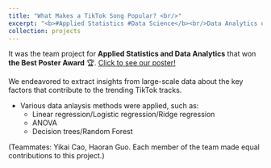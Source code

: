 ```yaml
---
title: "What Makes a TikTok Song Popular? <br/>"
excerpt: "<b>#Applied Statistics #Data Science</b><br/>Data Analytics on the connections between features of a TikTok track and its popularity.<br/><img src='/images/PCA.jpg' width='400' height='300'>"
collection: projects
---
```


It was the team project for **Applied Statistics and Data Analytics** that won **the Best Poster Award** 🏆. [Click to see our poster!](https://yishu-ji.github.io/files/TikTokPoster.pdf)<br/>

We endeavored to extract insights from large-scale data about the key factors that contribute to the trending TikTok tracks.
- Various data anlaysis methods were applied, such as:
  - Linear regression/Logistic regression/Ridge regression
  - ANOVA
  - Decision trees/Random Forest

(Teammates: Yikai Cao, Haoran Guo. Each member of the team made equal contributions to this project.)

